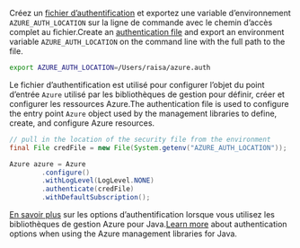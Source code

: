 <span data-ttu-id="31eb9-101">Créez un [fichier d’authentification](../java-sdk-azure-authenticate.md#mgmt-file) et exportez une variable d’environnement `AZURE_AUTH_LOCATION` sur la ligne de commande avec le chemin d’accès complet au fichier.</span><span class="sxs-lookup"><span data-stu-id="31eb9-101">Create an [authentication file](../java-sdk-azure-authenticate.md#mgmt-file) and export an environment variable `AZURE_AUTH_LOCATION` on the command line with the full path to the file.</span></span>

```bash
export AZURE_AUTH_LOCATION=/Users/raisa/azure.auth
```

<span data-ttu-id="31eb9-102">Le fichier d’authentification est utilisé pour configurer l’objet du point d’entrée `Azure` utilisé par les bibliothèques de gestion pour définir, créer et configurer les ressources Azure.</span><span class="sxs-lookup"><span data-stu-id="31eb9-102">The authentication file is used to configure the entry point `Azure` object used by the management libraries to define, create, and configure Azure resources.</span></span>

```java
// pull in the location of the security file from the environment 
final File credFile = new File(System.getenv("AZURE_AUTH_LOCATION"));

Azure azure = Azure
        .configure()
        .withLogLevel(LogLevel.NONE)
        .authenticate(credFile)
        .withDefaultSubscription();
```

<span data-ttu-id="31eb9-103">[En savoir plus](../java-sdk-azure-authenticate.md#mgmt-auth) sur les options d’authentification lorsque vous utilisez les bibliothèques de gestion Azure pour Java.</span><span class="sxs-lookup"><span data-stu-id="31eb9-103">[Learn more](../java-sdk-azure-authenticate.md#mgmt-auth) about authentication options when using the Azure management libraries for Java.</span></span>